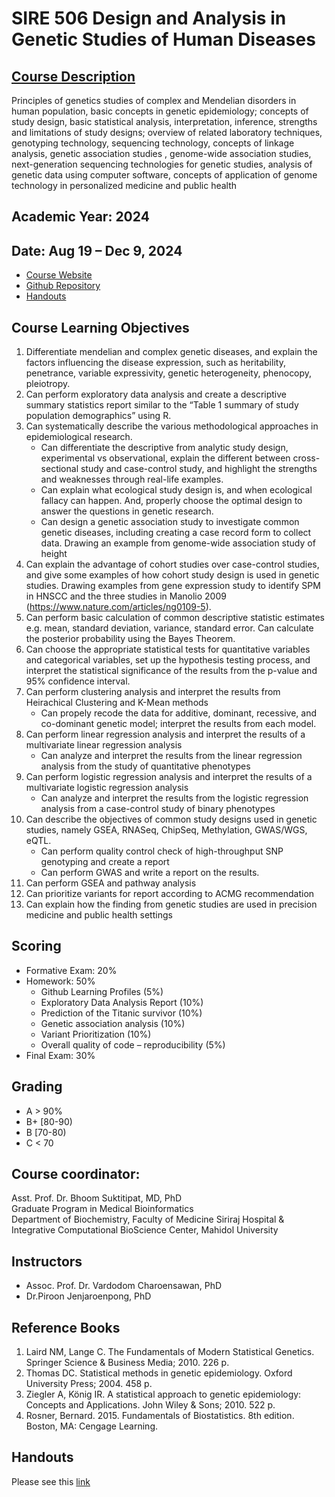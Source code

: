 SIRE 506 Design and Analysis in Genetic Studies of Human Diseases
===============

## [Course Description](https://graduate.mahidol.ac.th/engine/structure/content/info_subj.php?id=SIRE50601&lang=inter)
Principles of genetics studies of complex and Mendelian disorders in human population, basic concepts in genetic epidemiology; concepts of study design, basic statistical analysis, interpretation, inference, strengths and limitations of study designs; overview of related laboratory techniques, genotyping technology, sequencing technology, concepts of linkage analysis, genetic association studies , genome-wide association studies, next-generation sequencing technologies for genetic studies, analysis of genetic data using computer software, concepts of application of genome technology in personalized medicine and public health

## Academic Year: 2024

## Date:  Aug 19 – Dec 9, 2024
-   [Course Website](https://sire506.siriraj.org/)
-   [Github Repository](https://github.com/BS-Laboratory/SIRE506)
-   [Handouts]()

## Course Learning Objectives
1.	Differentiate mendelian and complex genetic diseases, and explain the factors influencing the disease expression, such as heritability, penetrance, variable expressivity, genetic heterogeneity, phenocopy, pleiotropy. 
2.	Can perform exploratory data analysis and create a descriptive summary statistics report similar to the “Table 1 summary of study population demographics” using R. 
3.	Can systematically describe the various methodological approaches in epidemiological research. 
    -	Can differentiate the descriptive from analytic study design, experimental vs observational, explain the different between cross-sectional study and case-control study, and highlight the strengths and weaknesses through real-life examples. 
    -	Can explain what ecological study design is, and when ecological fallacy can happen. And, properly choose the optimal design to answer the questions in genetic research. 
    -	Can design a genetic association study to investigate common genetic diseases, including creating a case record form to collect data. Drawing an example from genome-wide association study of height
4.	Can explain the advantage of cohort studies over case-control studies, and give some examples of how cohort study design is used in genetic studies. Drawing examples from gene expression study to identify SPM in HNSCC and the three studies in Manolio 2009 (https://www.nature.com/articles/ng0109-5).
5.	Can perform basic calculation of common descriptive statistic estimates e.g. mean, standard deviation, variance, standard error. Can calculate the posterior probability using the Bayes Theorem. 
6.	Can choose the appropriate statistical tests for quantitative variables and categorical variables, set up the hypothesis testing process, and interpret the statistical significance of the results from the p-value and 95% confidence interval. 
7.	Can perform clustering analysis and interpret the results from Heirachical Clustering and K-Mean methods
    -	Can propely recode the data for additive, dominant, recessive, and co-dominant genetic model; interpret the results from each model.
8.	Can perform linear regression analysis and interpret the results of a multivariate linear regression analysis
    -	Can analyze and interpret the results from the linear regression analysis from the study of quantitative phenotypes
9.	Can perform logistic regression analysis and interpret the results of a multivariate logistic regression analysis
    -	Can analyze and interpret the results from the logistic regression analysis from a case-control study of binary phenotypes
10.	Can describe the objectives of common study designs used in genetic studies, namely GSEA, RNASeq, ChipSeq, Methylation, GWAS/WGS, eQTL.
    -	Can perform quality control check of high-throughput SNP genotyping and create a report
    -	Can perform GWAS and write a report on the results.
11.	Can perform GSEA and pathway analysis
12.	Can prioritize variants for report according to ACMG recommendation
13.	Can explain how the finding from genetic studies are used in precision medicine and public health settings

## Scoring

* Formative Exam: 20%
* Homework: 50%
  - Github Learning Profiles (5%)
  - Exploratory Data Analysis Report (10%)
  - Prediction of the Titanic survivor (10%)
  - Genetic association analysis (10%)
  - Variant Prioritization (10%)
  - Overall quality of code – reproducibility (5%)
* Final Exam: 30%

## Grading

* A > 90%
* B+ [80-90)
* B [70-80)
* C < 70
## Course coordinator:

Asst. Prof. Dr. Bhoom Suktitipat, MD, PhD  
Graduate Program in Medical Bioinformatics  
Department of Biochemistry, Faculty of Medicine Siriraj Hospital &  
Integrative Computational BioScience Center, Mahidol University

## Instructors
* Assoc. Prof. Dr. Vardodom Charoensawan, PhD
* Dr.Piroon Jenjaroenpong, PhD 
## Reference Books
1. Laird NM, Lange C. The Fundamentals of Modern Statistical Genetics. Springer Science & Business Media; 2010. 226 p.
2. Thomas DC. Statistical methods in genetic epidemiology. Oxford University Press; 2004. 458 p.
3. Ziegler A, König IR. A statistical approach to genetic epidemiology: Concepts and Applications. John Wiley & Sons; 2010. 522 p.
4. Rosner, Bernard. 2015. Fundamentals of Biostatistics. 8th edition. Boston, MA: Cengage Learning.

## Handouts
Please see this [link]()
